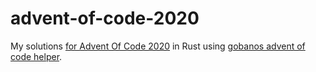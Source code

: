 # advent-of-code-2020

My solutions [for Advent Of Code 2020](https://adventofcode.com/) in Rust using [gobanos advent of code helper](https://github.com/gobanos/cargo-aoc).

